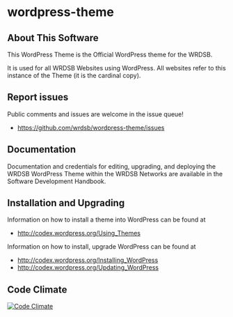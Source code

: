 wordpress-theme
===

## About This Software

This WordPress Theme is the Official WordPress theme for the WRDSB.

It is used for all WRDSB Websites using WordPress. All websites refer to this instance of the Theme (it is the cardinal copy).

## Report issues

Public comments and issues are welcome in the issue queue!
* https://github.com/wrdsb/wordpress-theme/issues

## Documentation

Documentation and credentials for editing, upgrading, and deploying 
the WRDSB WordPress Theme within the WRDSB Networks are available 
in the Software Development Handbook.

## Installation and Upgrading

Information on how to install a theme into WordPress can be found at
* http://codex.wordpress.org/Using_Themes

Information on how to install, upgrade WordPress can be found at
* http://codex.wordpress.org/Installing_WordPress
* http://codex.wordpress.org/Updating_WordPress

## Code Climate

[![Code Climate](https://codeclimate.com/github/wrdsb/wordpress-theme/badges/gpa.svg)](https://codeclimate.com/github/wrdsb/wordpress-theme)
